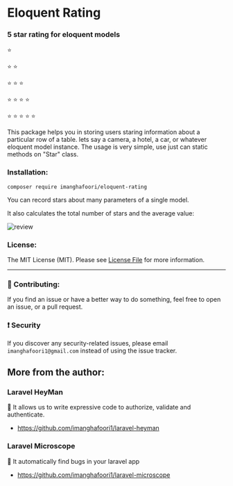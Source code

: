 # Eloquent Rating

### 5 star rating for eloquent models

:star:

:star: :star:

:star: :star: :star:

:star: :star: :star: :star:

:star: :star: :star: :star: :star:

This package helps you in storing users staring information about a particular row of a table. lets say a camera, a hotel, a car, or whatever eloquent model instance.
The usage is very simple, use just can static methods on "Star" class.


### Installation:
```
composer require imanghafoori/eloquent-rating
```

You can record stars about many parameters of a single model.

It also calculates the total number of stars and the average value:

![review](https://user-images.githubusercontent.com/6961695/106670501-60fa2880-65c2-11eb-9e0e-af699063250d.PNG)



### License:

The MIT License (MIT). Please see [License File](LICENSE.md) for more information.

--------------------

### :raising_hand: Contributing:
If you find an issue or have a better way to do something, feel free to open an issue, or a pull request.


### :exclamation: Security
If you discover any security-related issues, please email `imanghafoori1@gmail.com` instead of using the issue tracker.


## More from the author:

### Laravel HeyMan

:gem: It allows us to write expressive code to authorize, validate and authenticate.

- https://github.com/imanghafoori1/laravel-heyman


### Laravel Microscope

:gem: It automatically find bugs in your laravel app

- https://github.com/imanghafoori1/laravel-microscope
